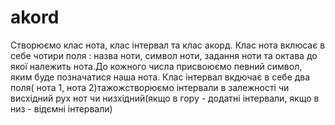 akord
=====

Створюємо клас нота, клас інтервал та клас акорд. 
Клас нота вклюсає в себе чотири поля : назва ноти, символ ноти, задання ноти та октава до якої належить нота.До кожного 
числа присвоюємо певний символ, яким буде позначатися наша нота.
Клас інтервал вкдючає в себе два поля( нота 1, нота 2)тажожстворюємо інтервали в залежності чи висхідний рух нот  чи 
низхідний(якщо в гору - додатні інтервали, якщо в низ - відємні інтервали)

